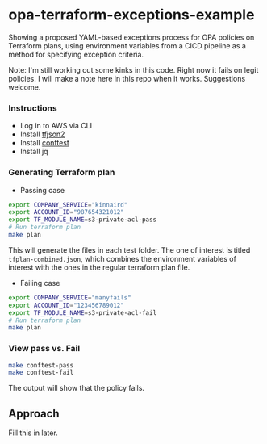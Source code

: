 # opa-terraform-exceptions-example

Showing a proposed YAML-based exceptions process for OPA policies on Terraform plans, using environment variables from a CICD pipeline as a method for specifying exception criteria.

Note: I'm still working out some kinks in this code. Right now it fails on legit policies. I will make a note here in this repo when it works. Suggestions welcome.

### Instructions

* Log in to AWS via CLI
* Install [tfjson2](https://github.com/justinm/tfjson2)
* Install [conftest](https://github.com/instrumenta/conftest)
* Install jq

### Generating Terraform plan

* Passing case
  
```bash
export COMPANY_SERVICE="kinnaird"
export ACCOUNT_ID="987654321012"
export TF_MODULE_NAME=s3-private-acl-pass
# Run terraform plan
make plan
```

This will generate the files in each test folder. The one of interest is titled `tfplan-combined.json`, which combines the environment variables of interest with the ones in the regular terraform plan file.

* Failing case

```bash
export COMPANY_SERVICE="manyfails"
export ACCOUNT_ID="123456789012"
export TF_MODULE_NAME=s3-private-acl-fail
# Run terraform plan
make plan
```

### View pass vs. Fail 

```bash
make conftest-pass
make conftest-fail
```

The output will show that the policy fails.

## Approach

Fill this in later.